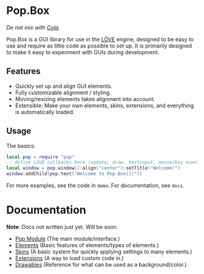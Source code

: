 # Pop.Box

*Do not mix with [Cola][1].*

Pop.Box is a GUI library for use in the [LÖVE][2] engine, designed to be easy to
use and require as little code as possible to set up. It is primarily designed
to make it easy to experiment with GUIs during development.

## Features

- Quickly set up and align GUI elements.
- Fully customizable alignment / styling.
- Moving/resizing elements takes alignment into account.
- Extensible: Make your own elements, skins, extensions, and everything is
  automatically loaded.

## Usage

The basics:

```lua
local pop = require "pop"
-- define LÖVE callbacks here (update, draw, textinput, mouse/key events)
local window = pop.window():align("center"):setTitle("Welcome!")
window:addChild(pop.text("Welcome to Pop.Box()!"))
```

For more examples, see the code in `demo`. For documentation, see `docs`.

# Documentation

**Note**: Docs not written just yet. Will be soon.

- [Pop Module][3] (The main module/interface.)
- [Elements][4] (Basic features of elements/types of elements.)
- [Skins][5] (A basic system for quickly applying settings to many elements.)
- [Extensions][7] (A way to load custom code in.)
- [Drawables][6] (Reference for what can be used as a background/color.)

[1]: https://en.wikipedia.org/wiki/Cola_(programming_language)
[2]: https://love2d.org/
[3]: ./docs/Pop.md
[4]: ./docs/Elements.md
[5]: ./docs/Skins.md
[6]: ./docs/Drawables.md
[7]: ./docs/Extensions.md
